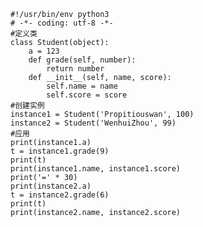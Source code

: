 


    #!/usr/bin/env python3
    # -*- coding: utf-8 -*-
    #定义类
    class Student(object):
        a = 123
        def grade(self, number):
            return number
        def __init__(self, name, score):
            self.name = name
            self.score = score
    #创建实例
    instance1 = Student('Propitiouswan', 100)
    instance2 = Student('WenhuiZhou', 99)
    #应用
    print(instance1.a)
    t = instance1.grade(9)
    print(t)
    print(instance1.name, instance1.score)
    print('=' * 30)
    print(instance2.a)
    t = instance2.grade(6)
    print(t)
    print(instance2.name, instance2.score)